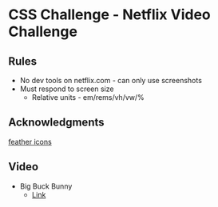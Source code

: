 # CSS Challenge - Netflix Video Challenge


## Rules

* No dev tools on netflix.com - can only use screenshots
* Must respond to screen size
  * Relative units - em/rems/vh/vw/%

## Acknowledgments

[feather icons](https://feathericons.com/)

## Video
* Big Buck Bunny
  * [Link](http://distribution.bbb3d.renderfarming.net/video/mp4/bbb_sunflower_1080p_30fps_normal.mp4)